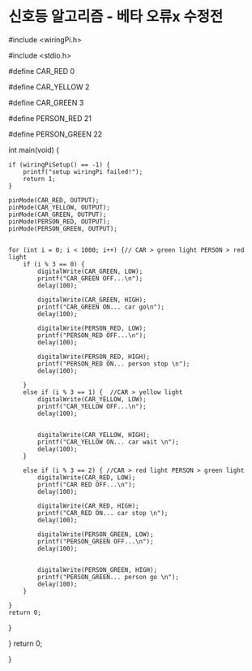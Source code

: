 # 신호등 알고리즘 - 베타 오류x 수정전

#include <wiringPi.h>

#include <stdio.h>

#define CAR_RED 0

#define CAR_YELLOW 2

#define CAR_GREEN 3

#define PERSON_RED 21 

#define PERSON_GREEN 22



int main(void) {

	if (wiringPiSetup() == -1) {
		printf("setup wiringPi failed!");
		return 1;
	}

	pinMode(CAR_RED, OUTPUT);
	pinMode(CAR_YELLOW, OUTPUT);
	pinMode(CAR_GREEN, OUTPUT);
	pinMode(PERSON_RED, OUTPUT);
	pinMode(PERSON_GREEN, OUTPUT);


	for (int i = 0; i < 1000; i++) {// CAR > green light PERSON > red light
		if (i % 3 == 0) {
			digitalWrite(CAR_GREEN, LOW);
			printf("CAR_GREEN OFF...\n");
			delay(100);

			digitalWrite(CAR_GREEN, HIGH);
			printf("CAR_GREEN ON... car go\n");
			delay(100);

			digitalWrite(PERSON_RED, LOW);
			printf("PERSON_RED OFF...\n");
			delay(100);

			digitalWrite(PERSON_RED, HIGH);
			printf("PERSON_RED ON... person stop \n");
			delay(100);

		}
		else if (i % 3 == 1) {  //CAR > yellow light
			digitalWrite(CAR_YELLOW, LOW);
			printf("CAR_YELLOW OFF...\n");
			delay(100);


			digitalWrite(CAR_YELLOW, HIGH);
			printf("CAR_YELLOW ON... car wait \n");
			delay(100);
		}

		else if (i % 3 == 2) { //CAR > red light PERSON > green light
			digitalWrite(CAR_RED, LOW);
			printf("CAR RED OFF...\n");
			delay(100);

			digitalWrite(CAR_RED, HIGH);
			printf("CAR_RED ON... car stop \n");
			delay(100);

			digitalWrite(PERSON_GREEN, LOW);
			printf("PERSON_GREEN OFF...\n");
			delay(100);


			digitalWrite(PERSON_GREEN, HIGH);
			printf("PERSON_GREEN... person go \n");
			delay(100);
		}

	}
	return 0;
}

 }
 return 0;
 
 }
